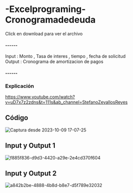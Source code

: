 
# -Excelprograming-Cronogramadedeuda
Click en download para ver el archivo
#### ------
Input : Monto , Tasa de interes , tiempo , fecha de solicitud </br>
Output : Cronograma de amortizacion de pagos 
#### ------

### Explicación
https://www.youtube.com/watch?v=uD7x7z2zdns&t=111s&ab_channel=StefanoZevallosReyes
## Código 
![Captura desde 2023-10-09 17-07-25](https://github.com/StefanoZevallos/Excel_VBA/assets/107054283/b70f023f-5a47-48a7-ae3b-adc7bba5fdf1)
## Input y Output 1
![f885f836-d9d3-4420-a29e-2e4cd370f604](https://github.com/StefanoZevallos/Excel_VBA/assets/107054283/617c5556-aaf7-44b1-8135-ec7595b409db)
## Input y Output 2
![a842b2be-4888-4b8d-b8e7-d5f789e32032](https://github.com/StefanoZevallos/Excel_VBA/assets/107054283/87294887-8c3f-4459-9186-d79495b19d84)
